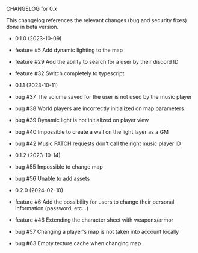 CHANGELOG for 0.x

This changelog references the relevant changes (bug and security fixes) done in beta version.

* 0.1.0 (2023-10-09)
 * feature #5 Add dynamic lighting to the map
 * feature #29 Add the ability to search for a user by their discord ID
 * feature #32 Switch completely to typescript

* 0.1.1 (2023-10-11)
 * bug #37 The volume saved for the user is not used by the music player
 * bug #38 World players are incorrectly initialized on map parameters
 * bug #39 Dynamic light is not initialized on player view
 * bug #40 Impossible to create a wall on the light layer as a GM
 * bug #42 Music PATCH requests don't call the right music player ID

* 0.1.2 (2023-10-14)
 * bug #55 Impossible to change map
 * bug #56 Unable to add assets

* 0.2.0 (2024-02-10)
 * feature #6 Add the possibility for users to change their personal information (password, etc...)
 * feature #46 Extending the character sheet with weapons/armor
 * bug #57 Changing a player's map is not taken into account locally
 * bug #63 Empty texture cache when changing map
